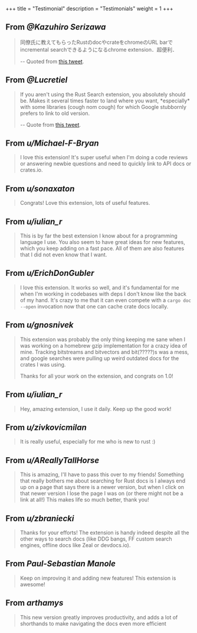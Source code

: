 +++
title = "Testimonial"
description = "Testimonials"
weight = 1
+++

## From *@Kazuhiro Serizawa*

> 同僚氏に教えてもらったRustのdocやcrateをchromeのURL barでincremental searchできるようになるchrome extension．超便利．
>
> -- Quoted from [this tweet](https://twitter.com/seri_k/status/1494159043778453504).

## From *@Lucretiel*

> If you aren't using the Rust Search extension, you absolutely should be. 
> Makes it several times faster to land where you want, \*especially\* with some 
> libraries (cough nom cough) for which Google stubbornly prefers to link to old version.
> 
> -- Quote from [this tweet](https://twitter.com/Lucretiel/status/1356749724754333711).

## From *u/Michael-F-Bryan*

> I love this extension! It's super useful when I'm doing a code reviews or answering newbie questions and need to quickly link to API docs or crates.io.

## From *u/sonaxaton*

> Congrats! Love this extension, lots of useful features.

## From *u/iulian_r*

> This is by far the best extension I know about for a programming language I use.
> You also seem to have great ideas for new features, which you keep adding on a fast pace. 
> All of them are also features that I did not even know that I want.

## From *u/ErichDonGubler*

> I love this extension. It works so well, and it's fundamental for me when 
> I'm working in codebases with deps I don't know like the back of my hand. 
> It's crazy to me that it can even compete with a `cargo doc --open` invocation 
> now that one can cache crate docs locally.
 
## From *u/gnosnivek*

> This extension was probably the only thing keeping me sane when I was working on a homebrew gzip implementation for a crazy idea of mine. Tracking bitstreams and bitvectors and bit(?????)s was a mess, and google searches were pulling up weird outdated docs for the crates I was using.
>
> Thanks for all your work on the extension, and congrats on 1.0!

## From *u/iulian_r*

> Hey, amazing extension, I use it daily. Keep up the good work!

## From *u/zivkovicmilan*

> It is really useful, especially for me who is new to rust :)

## From *u/AReallyTallHorse*

> This is amazing, I'll have to pass this over to my friends!
> Something that really bothers me about searching for Rust docs is I always 
> end up on a page that says there is a newer version, 
> but when I click on that newer version I lose the page I was on
> (or there might not be a link at all!) This makes life so much better, thank you!

## From *u/zbraniecki*

> Thanks for your efforts! The extension is handy indeed despite all the other ways 
> to search docs (like DDG bangs, FF custom search engines, offline docs like Zeal or devdocs.io).

## From *Paul-Sebastian Manole*

> Keep on improving it and adding new features! This extension is awesome!

## From *arthamys*

> This new version greatly improves productivity, and adds a lot of shorthands to 
> make navigating the docs even more efficient